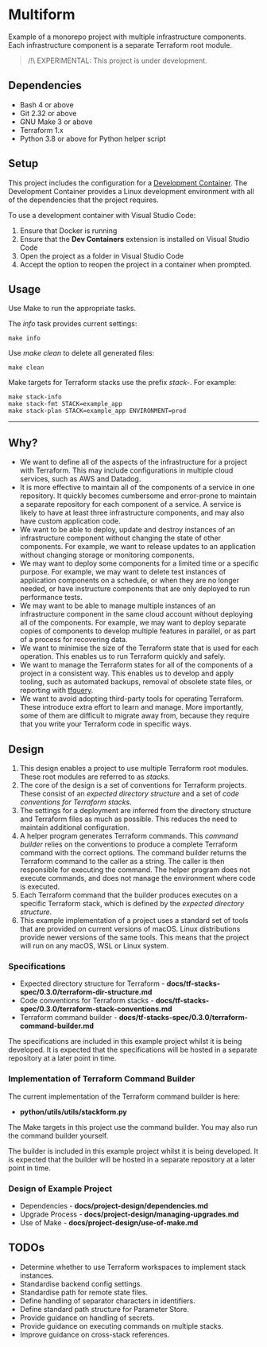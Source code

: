 # Multiform

Example of a monorepo project with multiple infrastructure components. Each infrastructure component is a separate Terraform root module.

> /!\ EXPERIMENTAL: This project is under development.

## Dependencies

- Bash 4 or above
- Git 2.32 or above
- GNU Make 3 or above
- Terraform 1.x
- Python 3.8 or above for Python helper script

## Setup

This project includes the configuration for a [Development Container](https://containers.dev/). The Development Container provides a Linux development environment with all of the dependencies that the project requires.

To use a development container with Visual Studio Code:

1. Ensure that Docker is running
2. Ensure that the **Dev Containers** extension is installed on Visual Studio Code
3. Open the project as a folder in Visual Studio Code
4. Accept the option to reopen the project in a container when prompted.

## Usage

Use Make to run the appropriate tasks.

The *info* task provides current settings:

    make info

Use *make clean* to delete all generated files:

    make clean

Make targets for Terraform stacks use the prefix *stack-*. For example:

    make stack-info
    make stack-fmt STACK=example_app
    make stack-plan STACK=example_app ENVIRONMENT=prod

---

## Why?

- We want to define all of the aspects of the infrastructure for a project with Terraform. This may include configurations in multiple cloud services, such as AWS and Datadog.
- It is more effective to maintain all of the components of a service in one repository. It quickly becomes cumbersome and error-prone to maintain a separate repository for each component of a service. A service is likely to have at least three infrastructure components, and may also have custom application code.
- We want to be able to deploy, update and destroy instances of an infrastructure component without changing the state of other components. For example, we want to release updates to an application without changing storage or monitoring components.
- We may want to deploy some components for a limited time or a specific purpose. For example, we may want to delete test instances of application components on a schedule, or when they are no longer needed, or have instructure components that are only deployed to run performance tests.
- We may want to be able to manage multiple instances of an infrastructure component in the same cloud account without deploying all of the components. For example, we may want to deploy separate copies of components to develop multiple features in parallel, or as part of a process for recovering data.
- We want to minimise the size of the Terraform state that is used for each operation. This enables us to run Terraform quickly and safely.
- We want to manage the Terraform states for all of the components of a project in a consistent way. This enables us to develop and apply tooling, such as automated backups, removal of obsolete state files, or reporting with [tfquery](https://github.com/mazen160/tfquery).
- We want to avoid adopting third-party tools for operating Terraform. These introduce extra effort to learn and manage. More importantly, some of them are difficult to migrate away from, because they require that you write your Terraform code in specific ways.

## Design 

1. This design enables a project to use multiple Terraform root modules. These root modules are referred to as *stacks*.
2. The core of the design is a set of conventions for Terraform projects. These consist of an *expected directory structure* and a set of *code conventions for Terraform stacks*.
3. The settings for a deployment are inferred from the directory structure and Terraform files as much as possible. This reduces the need to maintain additional configuration.
4. A helper program generates Terraform commands. This *command builder* relies on the conventions to produce a complete Terraform command with the correct options. The command builder returns the Terraform command to the caller as a string. The caller is then responsible for executing the command. The helper program does not execute commands, and does not manage the environment where code is executed.
5. Each Terraform command that the builder produces executes on a specific Terraform stack, which is defined by the *expected directory structure*.
6. This example implementation of a project uses a standard set of tools that are provided on current versions of macOS. Linux distributions provide newer versions of the same tools. This means that the project will run on any macOS, WSL or Linux system.

### Specifications

- Expected directory structure for Terraform - **docs/tf-stacks-spec/0.3.0/terraform-dir-structure.md**
- Code conventions for Terraform stacks - **docs/tf-stacks-spec/0.3.0/terraform-stack-conventions.md**
- Terraform command builder - **docs/tf-stacks-spec/0.3.0/terraform-command-builder.md**

The specifications are included in this example project whilst it is being developed. It is expected that the specifications will be hosted in a separate repository at a later point in time.

### Implementation of Terraform Command Builder

The current implementation of the Terraform command builder is here:

- **python/utils/utils/stackform.py**

The Make targets in this project use the command builder. You may also run the command builder yourself.

The builder is included in this example project whilst it is being developed. It is expected that the builder will be hosted in a separate repository at a later point in time.

### Design of Example Project

- Dependencies - **docs/project-design/dependencies.md**
- Upgrade Process - **docs/project-design/managing-upgrades.md**
- Use of Make - **docs/project-design/use-of-make.md**

## TODOs

- Determine whether to use Terraform workspaces to implement stack instances.
- Standardise backend config settings.
- Standardise path for remote state files.
- Define handling of separator characters in identifiers.
- Define standard path structure for Parameter Store.
- Provide guidance on handling of secrets.
- Provide guidance on executing commands on multiple stacks.
- Improve guidance on cross-stack references.
